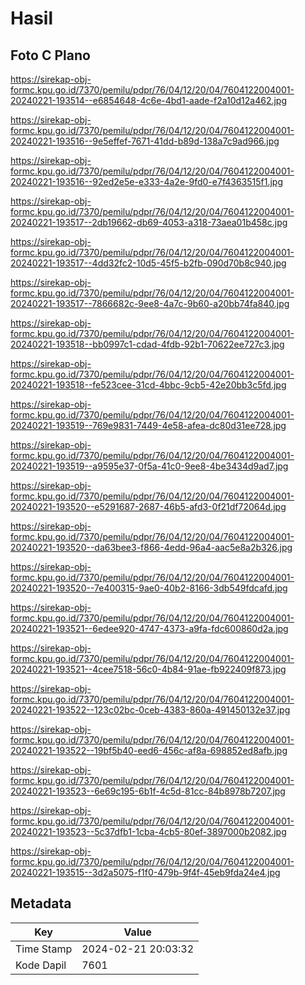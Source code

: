 # Hasil

## Foto C Plano

https://sirekap-obj-formc.kpu.go.id/7370/pemilu/pdpr/76/04/12/20/04/7604122004001-20240221-193514--e6854648-4c6e-4bd1-aade-f2a10d12a462.jpg

https://sirekap-obj-formc.kpu.go.id/7370/pemilu/pdpr/76/04/12/20/04/7604122004001-20240221-193516--9e5effef-7671-41dd-b89d-138a7c9ad966.jpg

https://sirekap-obj-formc.kpu.go.id/7370/pemilu/pdpr/76/04/12/20/04/7604122004001-20240221-193516--92ed2e5e-e333-4a2e-9fd0-e7f4363515f1.jpg

https://sirekap-obj-formc.kpu.go.id/7370/pemilu/pdpr/76/04/12/20/04/7604122004001-20240221-193517--2db19662-db69-4053-a318-73aea01b458c.jpg

https://sirekap-obj-formc.kpu.go.id/7370/pemilu/pdpr/76/04/12/20/04/7604122004001-20240221-193517--4dd32fc2-10d5-45f5-b2fb-090d70b8c940.jpg

https://sirekap-obj-formc.kpu.go.id/7370/pemilu/pdpr/76/04/12/20/04/7604122004001-20240221-193517--7866682c-9ee8-4a7c-9b60-a20bb74fa840.jpg

https://sirekap-obj-formc.kpu.go.id/7370/pemilu/pdpr/76/04/12/20/04/7604122004001-20240221-193518--bb0997c1-cdad-4fdb-92b1-70622ee727c3.jpg

https://sirekap-obj-formc.kpu.go.id/7370/pemilu/pdpr/76/04/12/20/04/7604122004001-20240221-193518--fe523cee-31cd-4bbc-9cb5-42e20bb3c5fd.jpg

https://sirekap-obj-formc.kpu.go.id/7370/pemilu/pdpr/76/04/12/20/04/7604122004001-20240221-193519--769e9831-7449-4e58-afea-dc80d31ee728.jpg

https://sirekap-obj-formc.kpu.go.id/7370/pemilu/pdpr/76/04/12/20/04/7604122004001-20240221-193519--a9595e37-0f5a-41c0-9ee8-4be3434d9ad7.jpg

https://sirekap-obj-formc.kpu.go.id/7370/pemilu/pdpr/76/04/12/20/04/7604122004001-20240221-193520--e5291687-2687-46b5-afd3-0f21df72064d.jpg

https://sirekap-obj-formc.kpu.go.id/7370/pemilu/pdpr/76/04/12/20/04/7604122004001-20240221-193520--da63bee3-f866-4edd-96a4-aac5e8a2b326.jpg

https://sirekap-obj-formc.kpu.go.id/7370/pemilu/pdpr/76/04/12/20/04/7604122004001-20240221-193520--7e400315-9ae0-40b2-8166-3db549fdcafd.jpg

https://sirekap-obj-formc.kpu.go.id/7370/pemilu/pdpr/76/04/12/20/04/7604122004001-20240221-193521--6edee920-4747-4373-a9fa-fdc600860d2a.jpg

https://sirekap-obj-formc.kpu.go.id/7370/pemilu/pdpr/76/04/12/20/04/7604122004001-20240221-193521--4cee7518-56c0-4b84-91ae-fb922409f873.jpg

https://sirekap-obj-formc.kpu.go.id/7370/pemilu/pdpr/76/04/12/20/04/7604122004001-20240221-193522--123c02bc-0ceb-4383-860a-491450132e37.jpg

https://sirekap-obj-formc.kpu.go.id/7370/pemilu/pdpr/76/04/12/20/04/7604122004001-20240221-193522--19bf5b40-eed6-456c-af8a-698852ed8afb.jpg

https://sirekap-obj-formc.kpu.go.id/7370/pemilu/pdpr/76/04/12/20/04/7604122004001-20240221-193523--6e69c195-6b1f-4c5d-81cc-84b8978b7207.jpg

https://sirekap-obj-formc.kpu.go.id/7370/pemilu/pdpr/76/04/12/20/04/7604122004001-20240221-193523--5c37dfb1-1cba-4cb5-80ef-3897000b2082.jpg

https://sirekap-obj-formc.kpu.go.id/7370/pemilu/pdpr/76/04/12/20/04/7604122004001-20240221-193515--3d2a5075-f1f0-479b-9f4f-45eb9fda24e4.jpg


## Metadata

| Key        | Value               |
| ---------- | ------------------- |
| Time Stamp | 2024-02-21 20:03:32 |
| Kode Dapil | 7601                |



